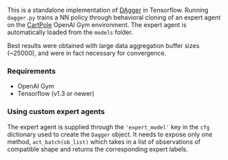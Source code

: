 This is a standalone implementation of [DAgger](https://www.cs.cmu.edu/~sross1/publications/Ross-AIStats11-NoRegret.pdf) in Tensorflow. Running `dagger.py` trains a NN policy through behavioral cloning of an expert agent on the [CartPole](https://gym.openai.com/envs/CartPole-v1/) OpenAI Gym environment. The expert agent is automatically loaded from the `models` folder.

Best results were obtained with large data aggregation buffer sizes (~25000), and were in fact necessary for convergence.

### Requirements

* OpenAI Gym
* Tensorflow (v1.3 or newer)

### Using custom expert agents

The expert agent is supplied through the `'expert_model'`  key in the `cfg` dictionary used to create the `Dagger` object. It needs to expose only one method, `act_batch(ob_list)` which takes in a list of observations of compatible shape and returns the corresponding expert labels.
